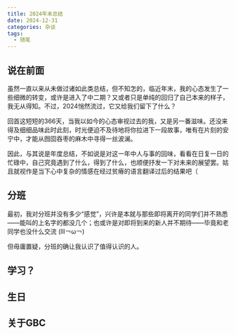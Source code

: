 ```yaml
---
title: 2024年末总结
date: 2024-12-31
categories: 杂谈
tags:
  - 随笔
---
```


## 说在前面

虽然一直以来从未做过诸如此类总结，但不知怎的，临近年末，我的心态发生了一些细微的转变，或许是进入了中二期？又或者只是单纯的回归了自己本来的样子，我无从得知。不过，2024悄然流过，它又给我们留下了什么？

回首这短短的366天，当我以如今的心态审视过去的我，又是另一番滋味。还没来得及细细品味此时此刻，时光便迫不及待地将你拉进下一段故事，唯有在片刻的安宁中，才能从囫囵吞枣的麻木中寻得一丝波澜。

因此，与其说是年度总结，不如说是对这一年中人与事的回味，看看在日复一日的忙碌中，自己究竟遇到了什么，得到了什么，也顺便抒发一下对未来的展望罢。姑且就视作是当下心中复杂的情感在经过贫瘠的语言翻译过后的结果吧（

## 分班

最初，我对分班并没有多少“感觉”，兴许是本就与那些即将离开的同学们并不熟悉——能叫的上名字的都没几个；也或许是对即将到来的新人并不期待——毕竟和老同学也没什么交流 (lll￢ω￢)

但毋庸置疑，分班的确让我认识了值得认识的人。

## 学习？

## 生日

## 关于GBC
